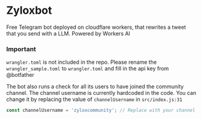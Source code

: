 # Zyloxbot

Free Telegram bot deployed on cloudflare workers, that rewrites a tweet that you send with a LLM. Powered by Workers AI

### Important

`wrangler.toml` is not included in the repo. Please rename the `wrangler_sample.toml` to `wrangler.toml` and fill in the api key from @botfather

The bot also runs a check for all its users to have joined the community channel. The channel username is currently hardcoded in the code. You can change it by replacing the value of `channelUsername` in `src/index.js:31`
```javascript src/index.js
const channelUsername = 'zyloxcommunity'; // Replace with your channel's username
```
